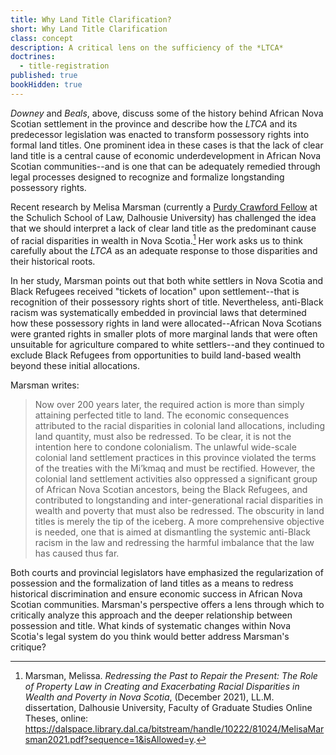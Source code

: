 ```yaml
---
title: Why Land Title Clarification?
short: Why Land Title Clarification
class: concept
description: A critical lens on the sufficiency of the *LTCA*
doctrines:
  - title-registration
published: true
bookHidden: true
---
```


*Downey* and *Beals*, above, discuss some of the history behind African Nova Scotian settlement in the province and describe how the *LTCA* and its predecessor legislation was enacted to transform possessory rights into formal land titles. One prominent idea in these cases is that the lack of clear land title is a central cause of economic underdevelopment in African Nova Scotian communities--and is one that can be adequately remedied through legal processes designed to recognize and formalize longstanding possessory rights. 

Recent research by Melisa Marsman (currently a [Purdy Crawford Fellow](https://www.dal.ca/faculty/law/news-events/news/2022/03/09/schulich_law_welcomes_new_fellows.html) at the Schulich School of Law, Dalhousie University) has challenged the idea that we should interpret a lack of clear land title as the predominant cause of racial disparities in wealth in Nova Scotia.[^marsman] Her work asks us to think carefully about the *LTCA* as an adequate response to those disparities and their historical roots.

 In her study, Marsman points out that both white settlers in Nova Scotia and Black Refugees received "tickets of location" upon settlement--that is recognition of their possessory rights short of title. Nevertheless, anti-Black racism was systematically embedded in provincial laws that determined how these possessory rights in land were allocated--African Nova Scotians were granted rights in smaller plots of more marginal lands that were often unsuitable for agriculture compared to white settlers--and they continued to exclude Black Refugees from opportunities to build land-based wealth beyond these initial allocations. 

Marsman writes:

> Now over 200 years later, the required action is more than simply attaining perfected title to land. The economic consequences attributed to the racial disparities in colonial land allocations, including land quantity, must also be redressed. To be clear, it is not the intention here to condone colonialism. The unlawful wide-scale colonial land settlement practices in this province violated the terms of the treaties with the Mi’kmaq and must be rectified. However, the colonial land settlement activities also oppressed a significant group of African Nova Scotian ancestors, being the Black Refugees, and contributed to longstanding and inter-generational racial disparities in wealth and poverty that must also be redressed. The obscurity in land titles is merely the tip of the iceberg. A more comprehensive objective is needed, one that is aimed at dismantling the systemic anti-Black racism in the law and redressing the harmful imbalance that the law has caused thus far.

Both courts and provincial legislators have emphasized the regularization of possession and the formalization of land titles as a means to redress historical discrimination and ensure economic success in African Nova Scotian communities. Marsman's perspective offers a lens through which to critically analyze this approach and the deeper relationship between possession and title. What kinds of systematic changes within Nova Scotia's legal system do you think would better address Marsman's critique?

[^marsman]: Marsman, Melissa. *Redressing the Past to Repair the Present: The Role of Property Law in Creating and Exacerbating Racial Disparities in Wealth and Poverty in Nova Scotia*, (December 2021), LL.M. dissertation, Dalhousie University, Faculty of Graduate Studies Online Theses, online: https://dalspace.library.dal.ca/bitstream/handle/10222/81024/MelisaMarsman2021.pdf?sequence=1&isAllowed=y. 
